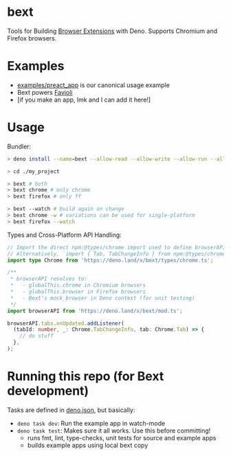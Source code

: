 # bext

Tools for Building [Browser Extensions](https://developer.mozilla.org/en-US/docs/Mozilla/Add-ons/WebExtensions) with Deno. Supports Chromium and Firefox browsers.

# Examples

- [examples/preact_app](./examples/preact_app) is our canonical usage example
- Bext powers [Favioli](https://github.com/bpevs/favioli)
- [if you make an app, lmk and I can add it here!]

# Usage

Bundler:

```sh
> deno install --name=bext --allow-read --allow-write --allow-run --allow-env https://deno.land/x/bext/main.ts

> cd ./my_project

> bext # both
> bext chrome # only chrome
> bext firefox # only ff

> bext --watch # build again on change
> bext chrome -w # variations can be used for single-platform
> bext firefox --watch
```

Types and Cross-Platform API Handling:

```ts
// Import the direct npm:@types/chrome import used to define browserAPI in Bext
// Alternatively, `import { Tab, TabChangeInfo } from npm:@types/chrome`
import type Chrome from 'https://deno.land/x/bext/types/chrome.ts';

/**
 * browserAPI resolves to:
 *   - globalThis.chrome in Chromium browsers
 *   - globalThis.browser in Firefox browsers
 *   - Bext's mock_browser in Deno context (for unit testing)
 */
import browserAPI from 'https://deno.land/x/bext/mod.ts';

browserAPI.tabs.onUpdated.addListener(
  (tabId: number, _: Chrome.TabChangeInfo, tab: Chrome.Tab) => {
    // do stuff
  },
);
```

# Running this repo (for Bext development)

Tasks are defined in [deno.json](./deno.json), but basically:

- `deno task dev`: Run the example app in watch-mode
- `deno task test`: Makes sure it all works. Use this before committing!
  - runs fmt, lint, type-checks, unit tests for source and example apps
  - builds example apps using local bext copy
